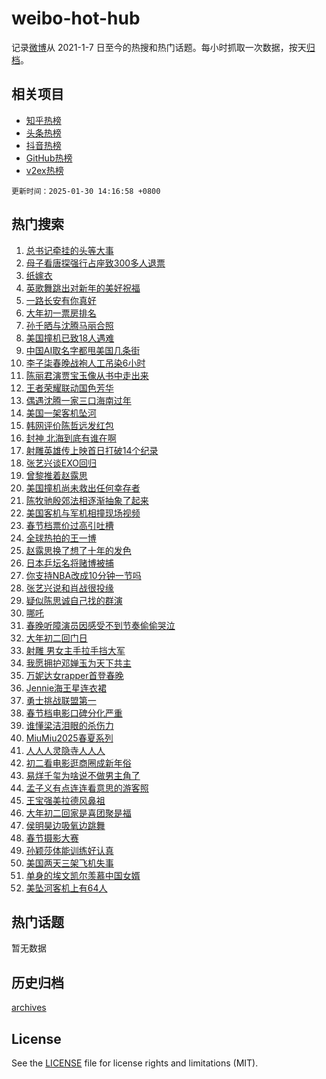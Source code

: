# weibo-hot-hub

记录[微博](https://www.weibo.com)从 2021-1-7 日至今的热搜和热门话题。每小时抓取一次数据，按天[归档](archives)。

## 相关项目

- [知乎热榜](https://github.com/lonnyzhang423/zhihu-hot-hub)
- [头条热榜](https://github.com/lonnyzhang423/toutiao-hot-hub)
- [抖音热榜](https://github.com/lonnyzhang423/douyin-hot-hub)
- [GitHub热榜](https://github.com/lonnyzhang423/github-hot-hub)
- [v2ex热榜](https://github.com/lonnyzhang423/v2ex-hot-hub)


`更新时间：2025-01-30 14:16:58 +0800`

## 热门搜索

1. [总书记牵挂的头等大事](https://m.weibo.cn/search?containerid=100103type%3D1%26t%3D10%26q%3D%23%E6%80%BB%E4%B9%A6%E8%AE%B0%E7%89%B5%E6%8C%82%E7%9A%84%E5%A4%B4%E7%AD%89%E5%A4%A7%E4%BA%8B%23&stream_entry_id=51&isnewpage=1&extparam=seat%3D1%26q%3D%2523%25E6%2580%25BB%25E4%25B9%25A6%25E8%25AE%25B0%25E7%2589%25B5%25E6%258C%2582%25E7%259A%2584%25E5%25A4%25B4%25E7%25AD%2589%25E5%25A4%25A7%25E4%25BA%258B%2523%26cate%3D10103%26dgr%3D0%26pos%3D0%26filter_type%3Drealtimehot%26stream_entry_id%3D51%26c_type%3D51%26display_time%3D1738217817%26pre_seqid%3D17382178173540108830682)
1. [母子看唐探强行占座致300多人退票](https://m.weibo.cn/search?containerid=100103type%3D1%26t%3D10%26q%3D%23%E6%AF%8D%E5%AD%90%E7%9C%8B%E5%94%90%E6%8E%A2%E5%BC%BA%E8%A1%8C%E5%8D%A0%E5%BA%A7%E8%87%B4300%E5%A4%9A%E4%BA%BA%E9%80%80%E7%A5%A8%23&stream_entry_id=31&isnewpage=1&extparam=seat%3D1%26flag%3D1%26lcate%3D5001%26filter_type%3Drealtimehot%26c_type%3D31%26q%3D%2523%25E6%25AF%258D%25E5%25AD%2590%25E7%259C%258B%25E5%2594%2590%25E6%258E%25A2%25E5%25BC%25BA%25E8%25A1%258C%25E5%258D%25A0%25E5%25BA%25A7%25E8%2587%25B4300%25E5%25A4%259A%25E4%25BA%25BA%25E9%2580%2580%25E7%25A5%25A8%2523%26cate%3D5001%26realpos%3D1%26stream_entry_id%3D31%26band_rank%3D1%26pos%3D0%26dgr%3D0%26display_time%3D1738217817%26pre_seqid%3D17382178173540108830682)
1. [纸嫁衣](https://m.weibo.cn/search?containerid=100103type%3D1%26t%3D10%26q%3D%E7%BA%B8%E5%AB%81%E8%A1%A3&stream_entry_id=31&isnewpage=1&extparam=seat%3D1%26flag%3D1%26lcate%3D5001%26filter_type%3Drealtimehot%26c_type%3D31%26q%3D%25E7%25BA%25B8%25E5%25AB%2581%25E8%25A1%25A3%26cate%3D5001%26realpos%3D2%26stream_entry_id%3D31%26band_rank%3D2%26pos%3D1%26dgr%3D0%26display_time%3D1738217817%26pre_seqid%3D17382178173540108830682)
1. [英歌舞跳出对新年的美好祝福](https://m.weibo.cn/search?containerid=100103type%3D1%26t%3D10%26q%3D%23%E8%8B%B1%E6%AD%8C%E8%88%9E%E8%B7%B3%E5%87%BA%E5%AF%B9%E6%96%B0%E5%B9%B4%E7%9A%84%E7%BE%8E%E5%A5%BD%E7%A5%9D%E7%A6%8F%23&stream_entry_id=31&isnewpage=1&extparam=seat%3D1%26flag%3D1%26lcate%3D5001%26filter_type%3Drealtimehot%26c_type%3D31%26q%3D%2523%25E8%258B%25B1%25E6%25AD%258C%25E8%2588%259E%25E8%25B7%25B3%25E5%2587%25BA%25E5%25AF%25B9%25E6%2596%25B0%25E5%25B9%25B4%25E7%259A%2584%25E7%25BE%258E%25E5%25A5%25BD%25E7%25A5%259D%25E7%25A6%258F%2523%26cate%3D5001%26realpos%3D3%26stream_entry_id%3D31%26band_rank%3D3%26pos%3D2%26dgr%3D0%26display_time%3D1738217817%26pre_seqid%3D17382178173540108830682)
1. [一路长安有你真好](https://m.weibo.cn/search?containerid=100103type%3D1%26t%3D10%26q%3D%23%E4%B8%80%E8%B7%AF%E9%95%BF%E5%AE%89%E6%9C%89%E4%BD%A0%E7%9C%9F%E5%A5%BD%23&stream_entry_id=31&isnewpage=1&extparam=seat%3D1%26is_ad_pos%3D1%26lcate%3D5001%26filter_type%3Drealtimehot%26c_type%3D31%26pos%3D3%26q%3D%2523%25E4%25B8%2580%25E8%25B7%25AF%25E9%2595%25BF%25E5%25AE%2589%25E6%259C%2589%25E4%25BD%25A0%25E7%259C%259F%25E5%25A5%25BD%2523%26cate%3D5001%26topic_ad%3D1%26adid%3D274836%26band_rank%3D4%26stream_entry_id%3D31%26dgr%3D0%26display_time%3D1738217817%26pre_seqid%3D17382178173540108830682)
1. [大年初一票房排名](https://m.weibo.cn/search?containerid=100103type%3D1%26t%3D10%26q%3D%23%E5%A4%A7%E5%B9%B4%E5%88%9D%E4%B8%80%E7%A5%A8%E6%88%BF%E6%8E%92%E5%90%8D%23&stream_entry_id=31&isnewpage=1&extparam=seat%3D1%26flag%3D2%26lcate%3D5001%26filter_type%3Drealtimehot%26c_type%3D31%26q%3D%2523%25E5%25A4%25A7%25E5%25B9%25B4%25E5%2588%259D%25E4%25B8%2580%25E7%25A5%25A8%25E6%2588%25BF%25E6%258E%2592%25E5%2590%258D%2523%26cate%3D5001%26realpos%3D4%26stream_entry_id%3D31%26band_rank%3D4%26pos%3D4%26dgr%3D0%26display_time%3D1738217817%26pre_seqid%3D17382178173540108830682)
1. [孙千晒与沈腾马丽合照](https://m.weibo.cn/search?containerid=100103type%3D1%26t%3D10%26q%3D%23%E5%AD%99%E5%8D%83%E6%99%92%E4%B8%8E%E6%B2%88%E8%85%BE%E9%A9%AC%E4%B8%BD%E5%90%88%E7%85%A7%23&stream_entry_id=31&isnewpage=1&extparam=seat%3D1%26flag%3D1%26lcate%3D5001%26filter_type%3Drealtimehot%26c_type%3D31%26q%3D%2523%25E5%25AD%2599%25E5%258D%2583%25E6%2599%2592%25E4%25B8%258E%25E6%25B2%2588%25E8%2585%25BE%25E9%25A9%25AC%25E4%25B8%25BD%25E5%2590%2588%25E7%2585%25A7%2523%26cate%3D5001%26realpos%3D5%26stream_entry_id%3D31%26band_rank%3D5%26pos%3D5%26dgr%3D0%26display_time%3D1738217817%26pre_seqid%3D17382178173540108830682)
1. [美国撞机已致18人遇难](https://m.weibo.cn/search?containerid=100103type%3D1%26t%3D10%26q%3D%23%E7%BE%8E%E5%9B%BD%E6%92%9E%E6%9C%BA%E5%B7%B2%E8%87%B418%E4%BA%BA%E9%81%87%E9%9A%BE%23&stream_entry_id=31&isnewpage=1&extparam=seat%3D1%26flag%3D1%26lcate%3D5001%26filter_type%3Drealtimehot%26c_type%3D31%26q%3D%2523%25E7%25BE%258E%25E5%259B%25BD%25E6%2592%259E%25E6%259C%25BA%25E5%25B7%25B2%25E8%2587%25B418%25E4%25BA%25BA%25E9%2581%2587%25E9%259A%25BE%2523%26cate%3D5001%26realpos%3D6%26stream_entry_id%3D31%26band_rank%3D6%26pos%3D6%26dgr%3D0%26display_time%3D1738217817%26pre_seqid%3D17382178173540108830682)
1. [中国AI取名字都甩美国几条街](https://m.weibo.cn/search?containerid=100103type%3D1%26t%3D10%26q%3D%23%E4%B8%AD%E5%9B%BDAI%E5%8F%96%E5%90%8D%E5%AD%97%E9%83%BD%E7%94%A9%E7%BE%8E%E5%9B%BD%E5%87%A0%E6%9D%A1%E8%A1%97%23&stream_entry_id=31&isnewpage=1&extparam=seat%3D1%26flag%3D0%26lcate%3D5001%26filter_type%3Drealtimehot%26c_type%3D31%26q%3D%2523%25E4%25B8%25AD%25E5%259B%25BDAI%25E5%258F%2596%25E5%2590%258D%25E5%25AD%2597%25E9%2583%25BD%25E7%2594%25A9%25E7%25BE%258E%25E5%259B%25BD%25E5%2587%25A0%25E6%259D%25A1%25E8%25A1%2597%2523%26cate%3D5001%26realpos%3D7%26stream_entry_id%3D31%26band_rank%3D7%26pos%3D7%26dgr%3D0%26display_time%3D1738217817%26pre_seqid%3D17382178173540108830682)
1. [李子柒春晚战袍人工吊染6小时](https://m.weibo.cn/search?containerid=100103type%3D1%26t%3D10%26q%3D%23%E6%9D%8E%E5%AD%90%E6%9F%92%E6%98%A5%E6%99%9A%E6%88%98%E8%A2%8D%E4%BA%BA%E5%B7%A5%E5%90%8A%E6%9F%936%E5%B0%8F%E6%97%B6%23&stream_entry_id=31&isnewpage=1&extparam=seat%3D1%26flag%3D2%26lcate%3D5001%26filter_type%3Drealtimehot%26c_type%3D31%26q%3D%2523%25E6%259D%258E%25E5%25AD%2590%25E6%259F%2592%25E6%2598%25A5%25E6%2599%259A%25E6%2588%2598%25E8%25A2%258D%25E4%25BA%25BA%25E5%25B7%25A5%25E5%2590%258A%25E6%259F%25936%25E5%25B0%258F%25E6%2597%25B6%2523%26cate%3D5001%26realpos%3D8%26stream_entry_id%3D31%26band_rank%3D8%26pos%3D8%26dgr%3D0%26display_time%3D1738217817%26pre_seqid%3D17382178173540108830682)
1. [陈丽君演贾宝玉像从书中走出来](https://m.weibo.cn/search?containerid=100103type%3D1%26t%3D10%26q%3D%23%E9%99%88%E4%B8%BD%E5%90%9B%E6%BC%94%E8%B4%BE%E5%AE%9D%E7%8E%89%E5%83%8F%E4%BB%8E%E4%B9%A6%E4%B8%AD%E8%B5%B0%E5%87%BA%E6%9D%A5%23&stream_entry_id=31&isnewpage=1&extparam=seat%3D1%26flag%3D0%26lcate%3D5001%26filter_type%3Drealtimehot%26c_type%3D31%26q%3D%2523%25E9%2599%2588%25E4%25B8%25BD%25E5%2590%259B%25E6%25BC%2594%25E8%25B4%25BE%25E5%25AE%259D%25E7%258E%2589%25E5%2583%258F%25E4%25BB%258E%25E4%25B9%25A6%25E4%25B8%25AD%25E8%25B5%25B0%25E5%2587%25BA%25E6%259D%25A5%2523%26cate%3D5001%26realpos%3D9%26stream_entry_id%3D31%26band_rank%3D9%26pos%3D9%26dgr%3D0%26display_time%3D1738217817%26pre_seqid%3D17382178173540108830682)
1. [王者荣耀联动国色芳华](https://m.weibo.cn/search?containerid=100103type%3D1%26t%3D10%26q%3D%23%E7%8E%8B%E8%80%85%E8%8D%A3%E8%80%80%E8%81%94%E5%8A%A8%E5%9B%BD%E8%89%B2%E8%8A%B3%E5%8D%8E%23&stream_entry_id=31&isnewpage=1&extparam=seat%3D1%26flag%3D0%26lcate%3D5001%26filter_type%3Drealtimehot%26c_type%3D31%26q%3D%2523%25E7%258E%258B%25E8%2580%2585%25E8%258D%25A3%25E8%2580%2580%25E8%2581%2594%25E5%258A%25A8%25E5%259B%25BD%25E8%2589%25B2%25E8%258A%25B3%25E5%258D%258E%2523%26cate%3D5001%26realpos%3D10%26stream_entry_id%3D31%26band_rank%3D10%26pos%3D10%26dgr%3D0%26display_time%3D1738217817%26pre_seqid%3D17382178173540108830682)
1. [偶遇沈腾一家三口海南过年](https://m.weibo.cn/search?containerid=100103type%3D1%26t%3D10%26q%3D%23%E5%81%B6%E9%81%87%E6%B2%88%E8%85%BE%E4%B8%80%E5%AE%B6%E4%B8%89%E5%8F%A3%E6%B5%B7%E5%8D%97%E8%BF%87%E5%B9%B4%23&stream_entry_id=31&isnewpage=1&extparam=seat%3D1%26flag%3D1%26lcate%3D5001%26filter_type%3Drealtimehot%26c_type%3D31%26q%3D%2523%25E5%2581%25B6%25E9%2581%2587%25E6%25B2%2588%25E8%2585%25BE%25E4%25B8%2580%25E5%25AE%25B6%25E4%25B8%2589%25E5%258F%25A3%25E6%25B5%25B7%25E5%258D%2597%25E8%25BF%2587%25E5%25B9%25B4%2523%26cate%3D5001%26realpos%3D11%26stream_entry_id%3D31%26band_rank%3D11%26pos%3D11%26dgr%3D0%26display_time%3D1738217817%26pre_seqid%3D17382178173540108830682)
1. [美国一架客机坠河](https://m.weibo.cn/search?containerid=100103type%3D1%26t%3D10%26q%3D%23%E7%BE%8E%E5%9B%BD%E4%B8%80%E6%9E%B6%E5%AE%A2%E6%9C%BA%E5%9D%A0%E6%B2%B3%23&stream_entry_id=31&isnewpage=1&extparam=seat%3D1%26flag%3D0%26lcate%3D5001%26filter_type%3Drealtimehot%26c_type%3D31%26q%3D%2523%25E7%25BE%258E%25E5%259B%25BD%25E4%25B8%2580%25E6%259E%25B6%25E5%25AE%25A2%25E6%259C%25BA%25E5%259D%25A0%25E6%25B2%25B3%2523%26cate%3D5001%26realpos%3D12%26stream_entry_id%3D31%26band_rank%3D12%26pos%3D12%26dgr%3D0%26display_time%3D1738217817%26pre_seqid%3D17382178173540108830682)
1. [韩网评价陈哲远发红包](https://m.weibo.cn/search?containerid=100103type%3D1%26t%3D10%26q%3D%23%E9%9F%A9%E7%BD%91%E8%AF%84%E4%BB%B7%E9%99%88%E5%93%B2%E8%BF%9C%E5%8F%91%E7%BA%A2%E5%8C%85%23&stream_entry_id=31&isnewpage=1&extparam=seat%3D1%26flag%3D0%26lcate%3D5001%26filter_type%3Drealtimehot%26c_type%3D31%26q%3D%2523%25E9%259F%25A9%25E7%25BD%2591%25E8%25AF%2584%25E4%25BB%25B7%25E9%2599%2588%25E5%2593%25B2%25E8%25BF%259C%25E5%258F%2591%25E7%25BA%25A2%25E5%258C%2585%2523%26cate%3D5001%26realpos%3D13%26stream_entry_id%3D31%26band_rank%3D13%26pos%3D13%26dgr%3D0%26display_time%3D1738217817%26pre_seqid%3D17382178173540108830682)
1. [封神 北海到底有谁在啊](https://m.weibo.cn/search?containerid=100103type%3D1%26t%3D10%26q%3D%E5%B0%81%E7%A5%9E+%E5%8C%97%E6%B5%B7%E5%88%B0%E5%BA%95%E6%9C%89%E8%B0%81%E5%9C%A8%E5%95%8A&stream_entry_id=31&isnewpage=1&extparam=seat%3D1%26flag%3D1%26lcate%3D5001%26filter_type%3Drealtimehot%26c_type%3D31%26q%3D%25E5%25B0%2581%25E7%25A5%259E%2520%25E5%258C%2597%25E6%25B5%25B7%25E5%2588%25B0%25E5%25BA%2595%25E6%259C%2589%25E8%25B0%2581%25E5%259C%25A8%25E5%2595%258A%26cate%3D5001%26realpos%3D14%26stream_entry_id%3D31%26band_rank%3D14%26pos%3D14%26dgr%3D0%26display_time%3D1738217817%26pre_seqid%3D17382178173540108830682)
1. [射雕英雄传上映首日打破14个纪录](https://m.weibo.cn/search?containerid=100103type%3D1%26t%3D10%26q%3D%23%E5%B0%84%E9%9B%95%E8%8B%B1%E9%9B%84%E4%BC%A0%E4%B8%8A%E6%98%A0%E9%A6%96%E6%97%A5%E6%89%93%E7%A0%B414%E4%B8%AA%E7%BA%AA%E5%BD%95%23&stream_entry_id=31&isnewpage=1&extparam=seat%3D1%26flag%3D1%26lcate%3D5001%26filter_type%3Drealtimehot%26c_type%3D31%26q%3D%2523%25E5%25B0%2584%25E9%259B%2595%25E8%258B%25B1%25E9%259B%2584%25E4%25BC%25A0%25E4%25B8%258A%25E6%2598%25A0%25E9%25A6%2596%25E6%2597%25A5%25E6%2589%2593%25E7%25A0%25B414%25E4%25B8%25AA%25E7%25BA%25AA%25E5%25BD%2595%2523%26cate%3D5001%26realpos%3D15%26stream_entry_id%3D31%26band_rank%3D15%26pos%3D15%26dgr%3D0%26display_time%3D1738217817%26pre_seqid%3D17382178173540108830682)
1. [张艺兴谈EXO回归](https://m.weibo.cn/search?containerid=100103type%3D1%26t%3D10%26q%3D%23%E5%BC%A0%E8%89%BA%E5%85%B4%E8%B0%88EXO%E5%9B%9E%E5%BD%92%23&stream_entry_id=31&isnewpage=1&extparam=seat%3D1%26flag%3D0%26lcate%3D5001%26filter_type%3Drealtimehot%26c_type%3D31%26q%3D%2523%25E5%25BC%25A0%25E8%2589%25BA%25E5%2585%25B4%25E8%25B0%2588EXO%25E5%259B%259E%25E5%25BD%2592%2523%26cate%3D5001%26realpos%3D16%26stream_entry_id%3D31%26band_rank%3D16%26pos%3D16%26dgr%3D0%26display_time%3D1738217817%26pre_seqid%3D17382178173540108830682)
1. [曾黎推着赵露思](https://m.weibo.cn/search?containerid=100103type%3D1%26t%3D10%26q%3D%23%E6%9B%BE%E9%BB%8E%E6%8E%A8%E7%9D%80%E8%B5%B5%E9%9C%B2%E6%80%9D%23&stream_entry_id=31&isnewpage=1&extparam=seat%3D1%26flag%3D1%26lcate%3D5001%26filter_type%3Drealtimehot%26c_type%3D31%26q%3D%2523%25E6%259B%25BE%25E9%25BB%258E%25E6%258E%25A8%25E7%259D%2580%25E8%25B5%25B5%25E9%259C%25B2%25E6%2580%259D%2523%26cate%3D5001%26realpos%3D17%26stream_entry_id%3D31%26band_rank%3D17%26pos%3D17%26dgr%3D0%26display_time%3D1738217817%26pre_seqid%3D17382178173540108830682)
1. [美国撞机尚未救出任何幸存者](https://m.weibo.cn/search?containerid=100103type%3D1%26t%3D10%26q%3D%23%E7%BE%8E%E5%9B%BD%E6%92%9E%E6%9C%BA%E5%B0%9A%E6%9C%AA%E6%95%91%E5%87%BA%E4%BB%BB%E4%BD%95%E5%B9%B8%E5%AD%98%E8%80%85%23&stream_entry_id=31&isnewpage=1&extparam=seat%3D1%26flag%3D1%26lcate%3D5001%26filter_type%3Drealtimehot%26c_type%3D31%26q%3D%2523%25E7%25BE%258E%25E5%259B%25BD%25E6%2592%259E%25E6%259C%25BA%25E5%25B0%259A%25E6%259C%25AA%25E6%2595%2591%25E5%2587%25BA%25E4%25BB%25BB%25E4%25BD%2595%25E5%25B9%25B8%25E5%25AD%2598%25E8%2580%2585%2523%26cate%3D5001%26realpos%3D18%26stream_entry_id%3D31%26band_rank%3D18%26pos%3D18%26dgr%3D0%26display_time%3D1738217817%26pre_seqid%3D17382178173540108830682)
1. [陈牧驰殷郊法相逐渐抽象了起来](https://m.weibo.cn/search?containerid=100103type%3D1%26t%3D10%26q%3D%E9%99%88%E7%89%A7%E9%A9%B0%E6%AE%B7%E9%83%8A%E6%B3%95%E7%9B%B8%E9%80%90%E6%B8%90%E6%8A%BD%E8%B1%A1%E4%BA%86%E8%B5%B7%E6%9D%A5&stream_entry_id=31&isnewpage=1&extparam=seat%3D1%26flag%3D1%26lcate%3D5001%26filter_type%3Drealtimehot%26c_type%3D31%26q%3D%25E9%2599%2588%25E7%2589%25A7%25E9%25A9%25B0%25E6%25AE%25B7%25E9%2583%258A%25E6%25B3%2595%25E7%259B%25B8%25E9%2580%2590%25E6%25B8%2590%25E6%258A%25BD%25E8%25B1%25A1%25E4%25BA%2586%25E8%25B5%25B7%25E6%259D%25A5%26cate%3D5001%26realpos%3D19%26stream_entry_id%3D31%26band_rank%3D19%26pos%3D19%26dgr%3D0%26display_time%3D1738217817%26pre_seqid%3D17382178173540108830682)
1. [美国客机与军机相撞现场视频](https://m.weibo.cn/search?containerid=100103type%3D1%26t%3D10%26q%3D%23%E7%BE%8E%E5%9B%BD%E5%AE%A2%E6%9C%BA%E4%B8%8E%E5%86%9B%E6%9C%BA%E7%9B%B8%E6%92%9E%E7%8E%B0%E5%9C%BA%E8%A7%86%E9%A2%91%23&stream_entry_id=31&isnewpage=1&extparam=seat%3D1%26flag%3D0%26lcate%3D5001%26filter_type%3Drealtimehot%26c_type%3D31%26q%3D%2523%25E7%25BE%258E%25E5%259B%25BD%25E5%25AE%25A2%25E6%259C%25BA%25E4%25B8%258E%25E5%2586%259B%25E6%259C%25BA%25E7%259B%25B8%25E6%2592%259E%25E7%258E%25B0%25E5%259C%25BA%25E8%25A7%2586%25E9%25A2%2591%2523%26cate%3D5001%26realpos%3D20%26stream_entry_id%3D31%26band_rank%3D20%26pos%3D20%26dgr%3D0%26display_time%3D1738217817%26pre_seqid%3D17382178173540108830682)
1. [春节档票价过高引吐槽](https://m.weibo.cn/search?containerid=100103type%3D1%26t%3D10%26q%3D%23%E6%98%A5%E8%8A%82%E6%A1%A3%E7%A5%A8%E4%BB%B7%E8%BF%87%E9%AB%98%E5%BC%95%E5%90%90%E6%A7%BD%23&stream_entry_id=31&isnewpage=1&extparam=seat%3D1%26flag%3D2%26lcate%3D5001%26filter_type%3Drealtimehot%26c_type%3D31%26q%3D%2523%25E6%2598%25A5%25E8%258A%2582%25E6%25A1%25A3%25E7%25A5%25A8%25E4%25BB%25B7%25E8%25BF%2587%25E9%25AB%2598%25E5%25BC%2595%25E5%2590%2590%25E6%25A7%25BD%2523%26cate%3D5001%26realpos%3D21%26stream_entry_id%3D31%26band_rank%3D21%26pos%3D21%26dgr%3D0%26display_time%3D1738217817%26pre_seqid%3D17382178173540108830682)
1. [全球热拍的王一博](https://m.weibo.cn/search?containerid=100103type%3D1%26t%3D10%26q%3D%E5%85%A8%E7%90%83%E7%83%AD%E6%8B%8D%E7%9A%84%E7%8E%8B%E4%B8%80%E5%8D%9A&stream_entry_id=31&isnewpage=1&extparam=seat%3D1%26flag%3D1%26lcate%3D5001%26filter_type%3Drealtimehot%26c_type%3D31%26q%3D%25E5%2585%25A8%25E7%2590%2583%25E7%2583%25AD%25E6%258B%258D%25E7%259A%2584%25E7%258E%258B%25E4%25B8%2580%25E5%258D%259A%26cate%3D5001%26realpos%3D22%26stream_entry_id%3D31%26band_rank%3D22%26pos%3D22%26dgr%3D0%26display_time%3D1738217817%26pre_seqid%3D17382178173540108830682)
1. [赵露思换了想了十年的发色](https://m.weibo.cn/search?containerid=100103type%3D1%26t%3D10%26q%3D%23%E8%B5%B5%E9%9C%B2%E6%80%9D%E6%8D%A2%E4%BA%86%E6%83%B3%E4%BA%86%E5%8D%81%E5%B9%B4%E7%9A%84%E5%8F%91%E8%89%B2%23&stream_entry_id=31&isnewpage=1&extparam=seat%3D1%26flag%3D2%26lcate%3D5001%26filter_type%3Drealtimehot%26c_type%3D31%26q%3D%2523%25E8%25B5%25B5%25E9%259C%25B2%25E6%2580%259D%25E6%258D%25A2%25E4%25BA%2586%25E6%2583%25B3%25E4%25BA%2586%25E5%258D%2581%25E5%25B9%25B4%25E7%259A%2584%25E5%258F%2591%25E8%2589%25B2%2523%26cate%3D5001%26realpos%3D23%26stream_entry_id%3D31%26band_rank%3D23%26pos%3D23%26dgr%3D0%26display_time%3D1738217817%26pre_seqid%3D17382178173540108830682)
1. [日本乒坛名将赌博被捕](https://m.weibo.cn/search?containerid=100103type%3D1%26t%3D10%26q%3D%23%E6%97%A5%E6%9C%AC%E4%B9%92%E5%9D%9B%E5%90%8D%E5%B0%86%E8%B5%8C%E5%8D%9A%E8%A2%AB%E6%8D%95%23&stream_entry_id=31&isnewpage=1&extparam=seat%3D1%26flag%3D0%26lcate%3D5001%26filter_type%3Drealtimehot%26c_type%3D31%26q%3D%2523%25E6%2597%25A5%25E6%259C%25AC%25E4%25B9%2592%25E5%259D%259B%25E5%2590%258D%25E5%25B0%2586%25E8%25B5%258C%25E5%258D%259A%25E8%25A2%25AB%25E6%258D%2595%2523%26cate%3D5001%26realpos%3D24%26stream_entry_id%3D31%26band_rank%3D24%26pos%3D24%26dgr%3D0%26display_time%3D1738217817%26pre_seqid%3D17382178173540108830682)
1. [你支持NBA改成10分钟一节吗](https://m.weibo.cn/search?containerid=100103type%3D1%26t%3D10%26q%3D%23%E4%BD%A0%E6%94%AF%E6%8C%81NBA%E6%94%B9%E6%88%9010%E5%88%86%E9%92%9F%E4%B8%80%E8%8A%82%E5%90%97%23&stream_entry_id=31&isnewpage=1&extparam=seat%3D1%26flag%3D1%26lcate%3D5001%26filter_type%3Drealtimehot%26c_type%3D31%26q%3D%2523%25E4%25BD%25A0%25E6%2594%25AF%25E6%258C%2581NBA%25E6%2594%25B9%25E6%2588%259010%25E5%2588%2586%25E9%2592%259F%25E4%25B8%2580%25E8%258A%2582%25E5%2590%2597%2523%26cate%3D5001%26realpos%3D25%26stream_entry_id%3D31%26band_rank%3D25%26pos%3D25%26dgr%3D0%26display_time%3D1738217817%26pre_seqid%3D17382178173540108830682)
1. [张艺兴说和肖战很投缘](https://m.weibo.cn/search?containerid=100103type%3D1%26t%3D10%26q%3D%23%E5%BC%A0%E8%89%BA%E5%85%B4%E8%AF%B4%E5%92%8C%E8%82%96%E6%88%98%E5%BE%88%E6%8A%95%E7%BC%98%23&stream_entry_id=31&isnewpage=1&extparam=seat%3D1%26flag%3D0%26lcate%3D5001%26filter_type%3Drealtimehot%26c_type%3D31%26q%3D%2523%25E5%25BC%25A0%25E8%2589%25BA%25E5%2585%25B4%25E8%25AF%25B4%25E5%2592%258C%25E8%2582%2596%25E6%2588%2598%25E5%25BE%2588%25E6%258A%2595%25E7%25BC%2598%2523%26cate%3D5001%26realpos%3D26%26stream_entry_id%3D31%26band_rank%3D26%26pos%3D26%26dgr%3D0%26display_time%3D1738217817%26pre_seqid%3D17382178173540108830682)
1. [疑似陈思诚自己找的群演](https://m.weibo.cn/search?containerid=100103type%3D1%26t%3D10%26q%3D%E7%96%91%E4%BC%BC%E9%99%88%E6%80%9D%E8%AF%9A%E8%87%AA%E5%B7%B1%E6%89%BE%E7%9A%84%E7%BE%A4%E6%BC%94&stream_entry_id=31&isnewpage=1&extparam=seat%3D1%26flag%3D1%26lcate%3D5001%26filter_type%3Drealtimehot%26c_type%3D31%26q%3D%25E7%2596%2591%25E4%25BC%25BC%25E9%2599%2588%25E6%2580%259D%25E8%25AF%259A%25E8%2587%25AA%25E5%25B7%25B1%25E6%2589%25BE%25E7%259A%2584%25E7%25BE%25A4%25E6%25BC%2594%26cate%3D5001%26realpos%3D27%26stream_entry_id%3D31%26band_rank%3D27%26pos%3D27%26dgr%3D0%26display_time%3D1738217817%26pre_seqid%3D17382178173540108830682)
1. [哪吒](https://m.weibo.cn/search?containerid=100103type%3D1%26t%3D10%26q%3D%E5%93%AA%E5%90%92&stream_entry_id=31&isnewpage=1&extparam=seat%3D1%26flag%3D0%26lcate%3D5001%26filter_type%3Drealtimehot%26c_type%3D31%26q%3D%25E5%2593%25AA%25E5%2590%2592%26cate%3D5001%26realpos%3D28%26stream_entry_id%3D31%26band_rank%3D28%26pos%3D28%26dgr%3D0%26display_time%3D1738217817%26pre_seqid%3D17382178173540108830682)
1. [春晚听障演员因感受不到节奏偷偷哭泣](https://m.weibo.cn/search?containerid=100103type%3D1%26t%3D10%26q%3D%23%E6%98%A5%E6%99%9A%E5%90%AC%E9%9A%9C%E6%BC%94%E5%91%98%E5%9B%A0%E6%84%9F%E5%8F%97%E4%B8%8D%E5%88%B0%E8%8A%82%E5%A5%8F%E5%81%B7%E5%81%B7%E5%93%AD%E6%B3%A3%23&stream_entry_id=31&isnewpage=1&extparam=seat%3D1%26flag%3D1%26lcate%3D5001%26filter_type%3Drealtimehot%26c_type%3D31%26q%3D%2523%25E6%2598%25A5%25E6%2599%259A%25E5%2590%25AC%25E9%259A%259C%25E6%25BC%2594%25E5%2591%2598%25E5%259B%25A0%25E6%2584%259F%25E5%258F%2597%25E4%25B8%258D%25E5%2588%25B0%25E8%258A%2582%25E5%25A5%258F%25E5%2581%25B7%25E5%2581%25B7%25E5%2593%25AD%25E6%25B3%25A3%2523%26cate%3D5001%26realpos%3D29%26stream_entry_id%3D31%26band_rank%3D29%26pos%3D29%26dgr%3D0%26display_time%3D1738217817%26pre_seqid%3D17382178173540108830682)
1. [大年初二回门日](https://m.weibo.cn/search?containerid=100103type%3D1%26t%3D10%26q%3D%23%E5%A4%A7%E5%B9%B4%E5%88%9D%E4%BA%8C%E5%9B%9E%E9%97%A8%E6%97%A5%23&stream_entry_id=31&isnewpage=1&extparam=seat%3D1%26flag%3D0%26lcate%3D5001%26filter_type%3Drealtimehot%26c_type%3D31%26q%3D%2523%25E5%25A4%25A7%25E5%25B9%25B4%25E5%2588%259D%25E4%25BA%258C%25E5%259B%259E%25E9%2597%25A8%25E6%2597%25A5%2523%26cate%3D5001%26realpos%3D30%26stream_entry_id%3D31%26band_rank%3D30%26pos%3D30%26dgr%3D0%26display_time%3D1738217817%26pre_seqid%3D17382178173540108830682)
1. [射雕 男女主手拉手挡大军](https://m.weibo.cn/search?containerid=100103type%3D1%26t%3D10%26q%3D%E5%B0%84%E9%9B%95+%E7%94%B7%E5%A5%B3%E4%B8%BB%E6%89%8B%E6%8B%89%E6%89%8B%E6%8C%A1%E5%A4%A7%E5%86%9B&stream_entry_id=31&isnewpage=1&extparam=seat%3D1%26flag%3D1%26lcate%3D5001%26filter_type%3Drealtimehot%26c_type%3D31%26q%3D%25E5%25B0%2584%25E9%259B%2595%2520%25E7%2594%25B7%25E5%25A5%25B3%25E4%25B8%25BB%25E6%2589%258B%25E6%258B%2589%25E6%2589%258B%25E6%258C%25A1%25E5%25A4%25A7%25E5%2586%259B%26cate%3D5001%26realpos%3D31%26stream_entry_id%3D31%26band_rank%3D31%26pos%3D31%26dgr%3D0%26display_time%3D1738217817%26pre_seqid%3D17382178173540108830682)
1. [我愿拥护邓婵玉为天下共主](https://m.weibo.cn/search?containerid=100103type%3D1%26t%3D10%26q%3D%23%E6%88%91%E6%84%BF%E6%8B%A5%E6%8A%A4%E9%82%93%E5%A9%B5%E7%8E%89%E4%B8%BA%E5%A4%A9%E4%B8%8B%E5%85%B1%E4%B8%BB%23&stream_entry_id=31&isnewpage=1&extparam=seat%3D1%26flag%3D1%26lcate%3D5001%26filter_type%3Drealtimehot%26c_type%3D31%26q%3D%2523%25E6%2588%2591%25E6%2584%25BF%25E6%258B%25A5%25E6%258A%25A4%25E9%2582%2593%25E5%25A9%25B5%25E7%258E%2589%25E4%25B8%25BA%25E5%25A4%25A9%25E4%25B8%258B%25E5%2585%25B1%25E4%25B8%25BB%2523%26cate%3D5001%26realpos%3D32%26stream_entry_id%3D31%26band_rank%3D32%26pos%3D32%26dgr%3D0%26display_time%3D1738217817%26pre_seqid%3D17382178173540108830682)
1. [万妮达女rapper首登春晚](https://m.weibo.cn/search?containerid=100103type%3D1%26t%3D10%26q%3D%E4%B8%87%E5%A6%AE%E8%BE%BE%E5%A5%B3rapper%E9%A6%96%E7%99%BB%E6%98%A5%E6%99%9A&stream_entry_id=31&isnewpage=1&extparam=seat%3D1%26flag%3D1%26lcate%3D5001%26filter_type%3Drealtimehot%26c_type%3D31%26q%3D%25E4%25B8%2587%25E5%25A6%25AE%25E8%25BE%25BE%25E5%25A5%25B3rapper%25E9%25A6%2596%25E7%2599%25BB%25E6%2598%25A5%25E6%2599%259A%26cate%3D5001%26realpos%3D33%26stream_entry_id%3D31%26band_rank%3D33%26pos%3D33%26dgr%3D0%26display_time%3D1738217817%26pre_seqid%3D17382178173540108830682)
1. [Jennie海王星连衣裙](https://m.weibo.cn/search?containerid=100103type%3D1%26t%3D10%26q%3D%23Jennie%E6%B5%B7%E7%8E%8B%E6%98%9F%E8%BF%9E%E8%A1%A3%E8%A3%99%23&stream_entry_id=31&isnewpage=1&extparam=seat%3D1%26flag%3D1%26lcate%3D5001%26filter_type%3Drealtimehot%26c_type%3D31%26q%3D%2523Jennie%25E6%25B5%25B7%25E7%258E%258B%25E6%2598%259F%25E8%25BF%259E%25E8%25A1%25A3%25E8%25A3%2599%2523%26cate%3D5001%26realpos%3D34%26stream_entry_id%3D31%26band_rank%3D34%26pos%3D34%26dgr%3D0%26display_time%3D1738217817%26pre_seqid%3D17382178173540108830682)
1. [勇士挑战联盟第一](https://m.weibo.cn/search?containerid=100103type%3D1%26t%3D10%26q%3D%23%E5%8B%87%E5%A3%AB%E6%8C%91%E6%88%98%E8%81%94%E7%9B%9F%E7%AC%AC%E4%B8%80%23&stream_entry_id=31&isnewpage=1&extparam=seat%3D1%26flag%3D1%26lcate%3D5001%26filter_type%3Drealtimehot%26c_type%3D31%26q%3D%2523%25E5%258B%2587%25E5%25A3%25AB%25E6%258C%2591%25E6%2588%2598%25E8%2581%2594%25E7%259B%259F%25E7%25AC%25AC%25E4%25B8%2580%2523%26cate%3D5001%26realpos%3D35%26stream_entry_id%3D31%26band_rank%3D35%26pos%3D35%26dgr%3D0%26display_time%3D1738217817%26pre_seqid%3D17382178173540108830682)
1. [春节档电影口碑分化严重](https://m.weibo.cn/search?containerid=100103type%3D1%26t%3D10%26q%3D%23%E6%98%A5%E8%8A%82%E6%A1%A3%E7%94%B5%E5%BD%B1%E5%8F%A3%E7%A2%91%E5%88%86%E5%8C%96%E4%B8%A5%E9%87%8D%23&stream_entry_id=31&isnewpage=1&extparam=seat%3D1%26flag%3D1%26lcate%3D5001%26filter_type%3Drealtimehot%26c_type%3D31%26q%3D%2523%25E6%2598%25A5%25E8%258A%2582%25E6%25A1%25A3%25E7%2594%25B5%25E5%25BD%25B1%25E5%258F%25A3%25E7%25A2%2591%25E5%2588%2586%25E5%258C%2596%25E4%25B8%25A5%25E9%2587%258D%2523%26cate%3D5001%26realpos%3D36%26stream_entry_id%3D31%26band_rank%3D36%26pos%3D36%26dgr%3D0%26display_time%3D1738217817%26pre_seqid%3D17382178173540108830682)
1. [谁懂梁洁泪眼的杀伤力](https://m.weibo.cn/search?containerid=100103type%3D1%26t%3D10%26q%3D%E8%B0%81%E6%87%82%E6%A2%81%E6%B4%81%E6%B3%AA%E7%9C%BC%E7%9A%84%E6%9D%80%E4%BC%A4%E5%8A%9B&stream_entry_id=31&isnewpage=1&extparam=seat%3D1%26flag%3D1%26lcate%3D5001%26filter_type%3Drealtimehot%26c_type%3D31%26q%3D%25E8%25B0%2581%25E6%2587%2582%25E6%25A2%2581%25E6%25B4%2581%25E6%25B3%25AA%25E7%259C%25BC%25E7%259A%2584%25E6%259D%2580%25E4%25BC%25A4%25E5%258A%259B%26cate%3D5001%26realpos%3D37%26stream_entry_id%3D31%26band_rank%3D37%26pos%3D37%26dgr%3D0%26display_time%3D1738217817%26pre_seqid%3D17382178173540108830682)
1. [MiuMiu2025春夏系列](https://m.weibo.cn/search?containerid=100103type%3D1%26t%3D10%26q%3D%23MiuMiu2025%E6%98%A5%E5%A4%8F%E7%B3%BB%E5%88%97%23&stream_entry_id=31&isnewpage=1&extparam=seat%3D1%26flag%3D1%26lcate%3D5001%26filter_type%3Drealtimehot%26c_type%3D31%26q%3D%2523MiuMiu2025%25E6%2598%25A5%25E5%25A4%258F%25E7%25B3%25BB%25E5%2588%2597%2523%26cate%3D5001%26realpos%3D38%26stream_entry_id%3D31%26band_rank%3D38%26pos%3D38%26dgr%3D0%26display_time%3D1738217817%26pre_seqid%3D17382178173540108830682)
1. [人人人灵隐寺人人人](https://m.weibo.cn/search?containerid=100103type%3D1%26t%3D10%26q%3D%23%E4%BA%BA%E4%BA%BA%E4%BA%BA%E7%81%B5%E9%9A%90%E5%AF%BA%E4%BA%BA%E4%BA%BA%E4%BA%BA%23&stream_entry_id=31&isnewpage=1&extparam=seat%3D1%26flag%3D1%26lcate%3D5001%26filter_type%3Drealtimehot%26c_type%3D31%26q%3D%2523%25E4%25BA%25BA%25E4%25BA%25BA%25E4%25BA%25BA%25E7%2581%25B5%25E9%259A%2590%25E5%25AF%25BA%25E4%25BA%25BA%25E4%25BA%25BA%25E4%25BA%25BA%2523%26cate%3D5001%26realpos%3D39%26stream_entry_id%3D31%26band_rank%3D39%26pos%3D39%26dgr%3D0%26display_time%3D1738217817%26pre_seqid%3D17382178173540108830682)
1. [初二看电影逛商圈成新年俗](https://m.weibo.cn/search?containerid=100103type%3D1%26t%3D10%26q%3D%23%E5%88%9D%E4%BA%8C%E7%9C%8B%E7%94%B5%E5%BD%B1%E9%80%9B%E5%95%86%E5%9C%88%E6%88%90%E6%96%B0%E5%B9%B4%E4%BF%97%23&stream_entry_id=31&isnewpage=1&extparam=seat%3D1%26flag%3D1%26lcate%3D5001%26filter_type%3Drealtimehot%26c_type%3D31%26realpos%3D40%26q%3D%2523%25E5%2588%259D%25E4%25BA%258C%25E7%259C%258B%25E7%2594%25B5%25E5%25BD%25B1%25E9%2580%259B%25E5%2595%2586%25E5%259C%2588%25E6%2588%2590%25E6%2596%25B0%25E5%25B9%25B4%25E4%25BF%2597%2523%26dgr%3D0%26stream_entry_id%3D31%26adid%3D274816%26band_rank%3D40%26pos%3D40%26cate%3D5001%26display_time%3D1738217817%26pre_seqid%3D17382178173540108830682)
1. [易烊千玺为啥说不做男主角了](https://m.weibo.cn/search?containerid=100103type%3D1%26t%3D10%26q%3D%23%E6%98%93%E7%83%8A%E5%8D%83%E7%8E%BA%E4%B8%BA%E5%95%A5%E8%AF%B4%E4%B8%8D%E5%81%9A%E7%94%B7%E4%B8%BB%E8%A7%92%E4%BA%86%23&stream_entry_id=31&isnewpage=1&extparam=seat%3D1%26flag%3D0%26lcate%3D5001%26filter_type%3Drealtimehot%26c_type%3D31%26q%3D%2523%25E6%2598%2593%25E7%2583%258A%25E5%258D%2583%25E7%258E%25BA%25E4%25B8%25BA%25E5%2595%25A5%25E8%25AF%25B4%25E4%25B8%258D%25E5%2581%259A%25E7%2594%25B7%25E4%25B8%25BB%25E8%25A7%2592%25E4%25BA%2586%2523%26cate%3D5001%26realpos%3D41%26stream_entry_id%3D31%26band_rank%3D41%26pos%3D41%26dgr%3D0%26display_time%3D1738217817%26pre_seqid%3D17382178173540108830682)
1. [孟子义有点连连看意思的游客照](https://m.weibo.cn/search?containerid=100103type%3D1%26t%3D10%26q%3D%23%E5%AD%9F%E5%AD%90%E4%B9%89%E6%9C%89%E7%82%B9%E8%BF%9E%E8%BF%9E%E7%9C%8B%E6%84%8F%E6%80%9D%E7%9A%84%E6%B8%B8%E5%AE%A2%E7%85%A7%23&stream_entry_id=31&isnewpage=1&extparam=seat%3D1%26flag%3D1%26lcate%3D5001%26filter_type%3Drealtimehot%26c_type%3D31%26q%3D%2523%25E5%25AD%259F%25E5%25AD%2590%25E4%25B9%2589%25E6%259C%2589%25E7%2582%25B9%25E8%25BF%259E%25E8%25BF%259E%25E7%259C%258B%25E6%2584%258F%25E6%2580%259D%25E7%259A%2584%25E6%25B8%25B8%25E5%25AE%25A2%25E7%2585%25A7%2523%26cate%3D5001%26realpos%3D42%26stream_entry_id%3D31%26band_rank%3D42%26pos%3D42%26dgr%3D0%26display_time%3D1738217817%26pre_seqid%3D17382178173540108830682)
1. [王宝强美拉德风鼻祖](https://m.weibo.cn/search?containerid=100103type%3D1%26t%3D10%26q%3D%E7%8E%8B%E5%AE%9D%E5%BC%BA%E7%BE%8E%E6%8B%89%E5%BE%B7%E9%A3%8E%E9%BC%BB%E7%A5%96&stream_entry_id=31&isnewpage=1&extparam=seat%3D1%26flag%3D1%26lcate%3D5001%26filter_type%3Drealtimehot%26c_type%3D31%26q%3D%25E7%258E%258B%25E5%25AE%259D%25E5%25BC%25BA%25E7%25BE%258E%25E6%258B%2589%25E5%25BE%25B7%25E9%25A3%258E%25E9%25BC%25BB%25E7%25A5%2596%26cate%3D5001%26realpos%3D43%26stream_entry_id%3D31%26band_rank%3D43%26pos%3D43%26dgr%3D0%26display_time%3D1738217817%26pre_seqid%3D17382178173540108830682)
1. [大年初二回家是喜团聚是福](https://m.weibo.cn/search?containerid=100103type%3D1%26t%3D10%26q%3D%23%E5%A4%A7%E5%B9%B4%E5%88%9D%E4%BA%8C%E5%9B%9E%E5%AE%B6%E6%98%AF%E5%96%9C%E5%9B%A2%E8%81%9A%E6%98%AF%E7%A6%8F%23&stream_entry_id=31&isnewpage=1&extparam=seat%3D1%26flag%3D0%26lcate%3D5001%26filter_type%3Drealtimehot%26c_type%3D31%26q%3D%2523%25E5%25A4%25A7%25E5%25B9%25B4%25E5%2588%259D%25E4%25BA%258C%25E5%259B%259E%25E5%25AE%25B6%25E6%2598%25AF%25E5%2596%259C%25E5%259B%25A2%25E8%2581%259A%25E6%2598%25AF%25E7%25A6%258F%2523%26cate%3D5001%26realpos%3D44%26stream_entry_id%3D31%26band_rank%3D44%26pos%3D44%26dgr%3D0%26display_time%3D1738217817%26pre_seqid%3D17382178173540108830682)
1. [侯明昊边吸氧边跳舞](https://m.weibo.cn/search?containerid=100103type%3D1%26t%3D10%26q%3D%E4%BE%AF%E6%98%8E%E6%98%8A%E8%BE%B9%E5%90%B8%E6%B0%A7%E8%BE%B9%E8%B7%B3%E8%88%9E&stream_entry_id=31&isnewpage=1&extparam=seat%3D1%26flag%3D0%26lcate%3D5001%26filter_type%3Drealtimehot%26c_type%3D31%26q%3D%25E4%25BE%25AF%25E6%2598%258E%25E6%2598%258A%25E8%25BE%25B9%25E5%2590%25B8%25E6%25B0%25A7%25E8%25BE%25B9%25E8%25B7%25B3%25E8%2588%259E%26cate%3D5001%26realpos%3D45%26stream_entry_id%3D31%26band_rank%3D45%26pos%3D45%26dgr%3D0%26display_time%3D1738217817%26pre_seqid%3D17382178173540108830682)
1. [春节摄影大赛](https://m.weibo.cn/search?containerid=100103type%3D1%26t%3D10%26q%3D%23%E6%98%A5%E8%8A%82%E6%91%84%E5%BD%B1%E5%A4%A7%E8%B5%9B%23&stream_entry_id=31&isnewpage=1&extparam=seat%3D1%26flag%3D1%26lcate%3D5001%26filter_type%3Drealtimehot%26c_type%3D31%26q%3D%2523%25E6%2598%25A5%25E8%258A%2582%25E6%2591%2584%25E5%25BD%25B1%25E5%25A4%25A7%25E8%25B5%259B%2523%26cate%3D5001%26realpos%3D46%26stream_entry_id%3D31%26band_rank%3D46%26pos%3D46%26dgr%3D0%26display_time%3D1738217817%26pre_seqid%3D17382178173540108830682)
1. [孙颖莎体能训练好认真](https://m.weibo.cn/search?containerid=100103type%3D1%26t%3D10%26q%3D%23%E5%AD%99%E9%A2%96%E8%8E%8E%E4%BD%93%E8%83%BD%E8%AE%AD%E7%BB%83%E5%A5%BD%E8%AE%A4%E7%9C%9F%23&stream_entry_id=31&isnewpage=1&extparam=seat%3D1%26flag%3D1%26lcate%3D5001%26filter_type%3Drealtimehot%26c_type%3D31%26q%3D%2523%25E5%25AD%2599%25E9%25A2%2596%25E8%258E%258E%25E4%25BD%2593%25E8%2583%25BD%25E8%25AE%25AD%25E7%25BB%2583%25E5%25A5%25BD%25E8%25AE%25A4%25E7%259C%259F%2523%26cate%3D5001%26realpos%3D47%26stream_entry_id%3D31%26band_rank%3D47%26pos%3D47%26dgr%3D0%26display_time%3D1738217817%26pre_seqid%3D17382178173540108830682)
1. [美国两天三架飞机失事](https://m.weibo.cn/search?containerid=100103type%3D1%26t%3D10%26q%3D%23%E7%BE%8E%E5%9B%BD%E4%B8%A4%E5%A4%A9%E4%B8%89%E6%9E%B6%E9%A3%9E%E6%9C%BA%E5%A4%B1%E4%BA%8B%23&stream_entry_id=31&isnewpage=1&extparam=seat%3D1%26flag%3D1%26lcate%3D5001%26filter_type%3Drealtimehot%26c_type%3D31%26q%3D%2523%25E7%25BE%258E%25E5%259B%25BD%25E4%25B8%25A4%25E5%25A4%25A9%25E4%25B8%2589%25E6%259E%25B6%25E9%25A3%259E%25E6%259C%25BA%25E5%25A4%25B1%25E4%25BA%258B%2523%26cate%3D5001%26realpos%3D48%26stream_entry_id%3D31%26band_rank%3D48%26pos%3D48%26dgr%3D0%26display_time%3D1738217817%26pre_seqid%3D17382178173540108830682)
1. [单身的埃文凯尔羡慕中国女婿](https://m.weibo.cn/search?containerid=100103type%3D1%26t%3D10%26q%3D%E5%8D%95%E8%BA%AB%E7%9A%84%E5%9F%83%E6%96%87%E5%87%AF%E5%B0%94%E7%BE%A1%E6%85%95%E4%B8%AD%E5%9B%BD%E5%A5%B3%E5%A9%BF&stream_entry_id=31&isnewpage=1&extparam=seat%3D1%26flag%3D0%26lcate%3D5001%26filter_type%3Drealtimehot%26c_type%3D31%26q%3D%25E5%258D%2595%25E8%25BA%25AB%25E7%259A%2584%25E5%259F%2583%25E6%2596%2587%25E5%2587%25AF%25E5%25B0%2594%25E7%25BE%25A1%25E6%2585%2595%25E4%25B8%25AD%25E5%259B%25BD%25E5%25A5%25B3%25E5%25A9%25BF%26cate%3D5001%26realpos%3D49%26stream_entry_id%3D31%26band_rank%3D49%26pos%3D49%26dgr%3D0%26display_time%3D1738217817%26pre_seqid%3D17382178173540108830682)
1. [美坠河客机上有64人](https://m.weibo.cn/search?containerid=100103type%3D1%26t%3D10%26q%3D%23%E7%BE%8E%E5%9D%A0%E6%B2%B3%E5%AE%A2%E6%9C%BA%E4%B8%8A%E6%9C%8964%E4%BA%BA%23&stream_entry_id=31&isnewpage=1&extparam=seat%3D1%26flag%3D0%26lcate%3D5001%26filter_type%3Drealtimehot%26c_type%3D31%26q%3D%2523%25E7%25BE%258E%25E5%259D%25A0%25E6%25B2%25B3%25E5%25AE%25A2%25E6%259C%25BA%25E4%25B8%258A%25E6%259C%258964%25E4%25BA%25BA%2523%26cate%3D5001%26realpos%3D50%26stream_entry_id%3D31%26band_rank%3D50%26pos%3D50%26dgr%3D0%26display_time%3D1738217817%26pre_seqid%3D17382178173540108830682)

## 热门话题

暂无数据

## 历史归档

[archives](archives)

## License

See the [LICENSE](LICENSE) file for license rights and limitations (MIT).
